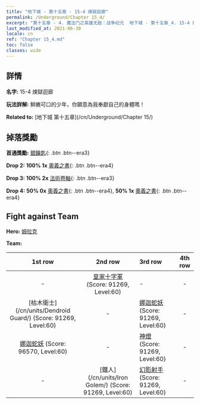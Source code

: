 ```yaml
---
title: "地下城 - 第十五章 - 15-4 煉獄迴廊"
permalink: /Underground/Chapter 15_4/
excerpt: "第十五章 - 4. 魔法门之英雄无敌：战争纪元  地下城 - 第十五章_4. 15-4 煉獄迴廊"
last_modified_at: 2021-06-30
locale: cn
ref: "Chapter 15_4.md"
toc: false
classes: wide
---
```


## 詳情

 **名字:** 15-4 煉獄迴廊

 **玩法詳解:**       鮮嫩可口的少年，你願意為我奉獻自己的身體嗎！

 **Related to:** [地下城 第十五章](/cn/Underground/Chapter 15/)

## 掉落獎勵

 **首通獎勵:** [銀鑰匙](/cn/Items/con_693/){: .btn .btn--era3}

 **Drop 2:** **100% 1x** [奧義之書](/cn/Items/mat_60/){: .btn .btn--era4}

 **Drop 3:** **100% 2x** [法術卷軸](/cn/Items/con_694/){: .btn .btn--era3}

 **Drop 4:** **50% 0x** [奧義之書](/cn/Items/mat_53/){: .btn .btn--era4}, **50% 1x** [奧義之書](/cn/Items/mat_53/){: .btn .btn--era4}


## Fight against Team
 **Hero:** [姆拉克](/cn/heroes/Mullich/)

 **Team:**


  | 1st row | 2nd row | 3rd row | 4th row |
  |:----:|:----:|:----|:----:|
  | - | [皇家十字軍](/cn/units/Swordsman/) (Score: 91269, Level:60)  | - | - |
  | [枯木衛士](/cn/units/Dendroid Guard/) (Score: 91269, Level:60)  | - | [娜迦蛇妖](/cn/units/Naga/) (Score: 91269, Level:60)  | - |
  | [娜迦蛇妖](/cn/units/Naga/) (Score: 96570, Level:60)  | - | [神燈](/cn/units/Genie/) (Score: 91269, Level:60)  | - |
  | - | [鐵人](/cn/units/Iron Golem/) (Score: 91269, Level:60)  | [幻影射手](/cn/units/Sharpshooter/) (Score: 91269, Level:60)  | - |


